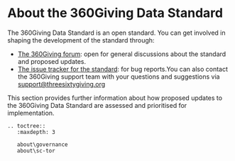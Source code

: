 # About the 360Giving Data Standard
The 360Giving Data Standard is an open standard. You can get involved in shaping the development of the standard through:
- <a href="https://forum.threesixtygiving.org/" target="_blank">The 360Giving forum</a>: open for general discussions about the standard and proposed updates.
- <a href="https://github.com/ThreeSixtyGiving/standard/issues" target="_blank">The issue tracker for the standard</a>: for bug reports.You can also contact the 360Giving support team with your questions and suggestions via <support@threesixtygiving.org>

This section provides further information about how proposed updates to the 360Giving Data Standard are assessed and prioritised for implementation.

```eval_rst
.. toctree::
   :maxdepth: 3

   about\governance
   about\sc-tor
   
```
